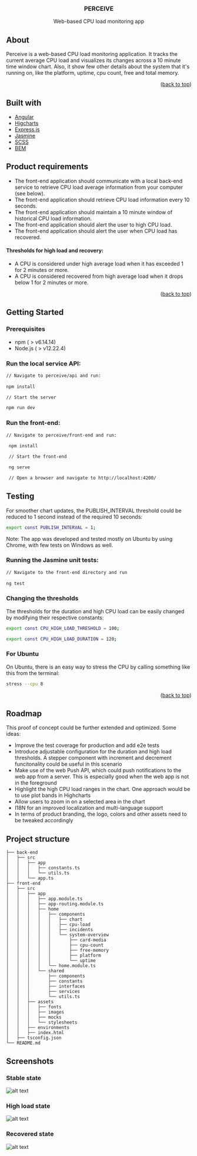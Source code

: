 <div id="top"></div>

<!-- PROJECT LOGO -->
<br />
<div align="center">

  <h3 align="center">PERCEIVE</h3>

  <p align="center">
    Web-based CPU load monitoring app

</div>


<!-- ABOUT THE PROJECT -->
## About

Perceive is a web-based CPU load monitoring application. It tracks the current average CPU load and visualizes its changes across a 10 minute time window chart. Also, it show few other details about the system that it's running on, like the platform, uptime, cpu count, free and total memory.

<p align="right">(<a href="#top">back to top</a>)</p>


## Built with


* [Angular](https://angular.io/)
* [Higcharts](https://www.highcharts.com/)
* [Express.js](https://expressjs.com/)
* [Jasmine](https://angular.io/guide/testing)
* [SCSS](https://sass-lang.com/)
* [BEM](http://getbem.com/introduction/)


## Product requirements

- The front-end application should communicate with a local back-end service to retrieve CPU load average information from your computer (see below).
- The front-end application should retrieve CPU load information every 10 seconds.
- The front-end application should maintain a 10 minute window of historical CPU load information.
- The front-end application should alert the user to high CPU load.
- The front-end application should alert the user when CPU load has recovered.


#### Thresholds for high load and recovery:


- A CPU is considered under high average load when it has exceeded 1 for 2 minutes or more.
- A CPU is considered recovered from high average load when it drops below 1 for 2 minutes or more.

<p align="right">(<a href="#top">back to top</a>)</p>



<!-- GETTING STARTED -->
## Getting Started


### Prerequisites

* npm ( > v6.14.14)
* Node.js ( > v12.22.4)


### Run the local service API:


```sh
// Navigate to perceive/api and run:
   
npm install

// Start the server

npm run dev
   ```

### Run the front-end:


```sh
// Navigate to perceive/front-end and run:
   
 npm install

 // Start the front-end

 ng serve

 // Open a browser and navigate to http://localhost:4200/
   ```

## Testing

For smoother chart updates, the PUBLISH_INTERVAL threshold could be reduced to 1 second instead of the required 10 seconds:

```sh   
export const PUBLISH_INTERVAL = 1;
   ```

Note: The app was developed and tested mostly on Ubuntu by using Chrome, with few tests on Windows as well.

### Running the Jasmine unit tests:

```sh
// Navigate to the front-end directory and run
   
ng test
   ```

### Changing the thresholds

The thresholds for the duration and high CPU load can be easily changed by modifying their respective constants:

```sh   
export const CPU_HIGH_LOAD_THRESHOLD = 100;

export const CPU_HIGH_LOAD_DURATION = 120;
   ```


### For Ubuntu

On Ubuntu, there is an easy way to stress the CPU by calling something like this from the terminal:

```sh
stress --cpu 8
   ```


<p align="right">(<a href="#top">back to top</a>)</p>


<!-- ROADMAP -->
## Roadmap

This proof of concept could be further extended and optimized. Some ideas:

- Improve the test coverage for production and add e2e tests
- Introduce adjustable configuration for the duration and high load thresholds. A stepper component with increment and decrement funcitonality could be useful in this scenario
- Make use of the web Push API, which could push notifications to the web app from a server. This is especially good when the web app is not in the foreground
- Highlight the high CPU load ranges in the chart. One approach would be to use plot bands in Highcharts
- Allow users to zoom in on a selected area in the chart
- I18N for an improved localization and multi-language support
- In terms of product branding, the logo, colors and other assets need to be tweaked accordingly

<!-- PROJECT STRUCTURE -->
## Project structure
```text
├── back-end
│   ├── src
│   │   ├── app
│   │   │   ├── constants.ts
│   │   │   └── utils.ts
│   │   └── app.ts
├── front-end
│   ├── src
│   │   ├── app
│   │   │   ├── app.module.ts
│   │   │   ├── app-routing.module.ts
│   │   │   ├── home
│   │   │   │   ├── components
│   │   │   │   │   ├── chart
│   │   │   │   │   ├── cpu-load
│   │   │   │   │   ├── incidents
│   │   │   │   │   └── system-overview
│   │   │   │   │       ├── card-media
│   │   │   │   │       ├── cpu-count
│   │   │   │   │       ├── free-memory
│   │   │   │   │       ├── platform
│   │   │   │   │       └── uptime
│   │   │   │   └── home.module.ts
│   │   │   └── shared
│   │   │       ├── components
│   │   │       ├── constants
│   │   │       ├── interfaces
│   │   │       ├── services
│   │   │       └── utils.ts
│   │   ├── assets
│   │   │   ├── fonts
│   │   │   ├── images
│   │   │   ├── mocks
│   │   │   └── stylesheets
│   │   ├── environments
│   │   ├── index.html
│   ├── tsconfig.json
└── README.md

```

<!-- SCREENSHOTS -->
## Screenshots

### Stable state
![alt text](screenshots/stable-state.png "DEFAULT")

### High load state
![alt text](screenshots/high-load-state.png "HIGH_LOAD")

### Recovered state
![alt text](screenshots/recovered-state.png "RECOVERED")